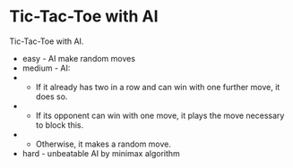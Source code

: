 # Tic-Tac-Toe with AI

Tic-Tac-Toe with AI.

* easy - AI make random moves
* medium - AI:
* * If it already has two in a row and can win with one further move, it does so.
* * If its opponent can win with one move, it plays the move necessary to block this.
* * Otherwise, it makes a random move.
* hard - unbeatable AI by minimax algorithm
